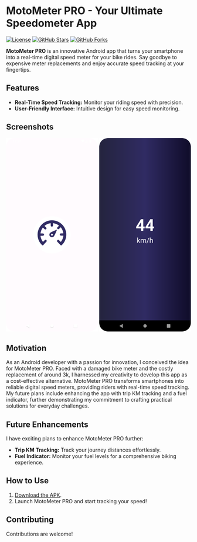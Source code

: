# MotoMeter PRO - Your Ultimate Speedometer App

[![License](https://img.shields.io/badge/license-MIT-blue.svg)](https://github.com/ashfaaqali/motometer-pro/blob/master/LICENSE)
[![GitHub Stars](https://img.shields.io/github/stars/ashfaaqali/motometer-pro.svg)](https://github.com/ashfaaqali/motometer-pro/stargazers)
[![GitHub Forks](https://img.shields.io/github/forks/ashfaaqali/motometer-pro.svg)](https://github.com/ashfaaqali/motometer-pro/network)

**MotoMeter PRO** is an innovative Android app that turns your smartphone into a real-time digital speed meter for your bike rides. Say goodbye to expensive meter replacements and enjoy accurate speed tracking at your fingertips.

## Features

- **Real-Time Speed Tracking:** Monitor your riding speed with precision.
- **User-Friendly Interface:** Intuitive design for easy speed monitoring.

## Screenshots

<img src = "screenshots/Screenshot_20231009_232909.png" width = "250"> <img src = "screenshots/Screenshot_20231009_232842.png" width = "250">

## Motivation

As an Android developer with a passion for innovation, I conceived the idea for MotoMeter PRO. Faced with a damaged bike meter and the costly replacement of around 3k, I harnessed my creativity to develop this app as a cost-effective alternative. MotoMeter PRO transforms smartphones into reliable digital speed meters, providing riders with real-time speed tracking. My future plans include enhancing the app with trip KM tracking and a fuel indicator, further demonstrating my commitment to crafting practical solutions for everyday challenges.

## Future Enhancements

I have exciting plans to enhance MotoMeter PRO further:

- **Trip KM Tracking:** Track your journey distances effortlessly.
- **Fuel Indicator:** Monitor your fuel levels for a comprehensive biking experience.

## How to Use

1. [Download the APK](#link-to-apk).
2. Launch MotoMeter PRO and start tracking your speed!

## Contributing

Contributions are welcome!
